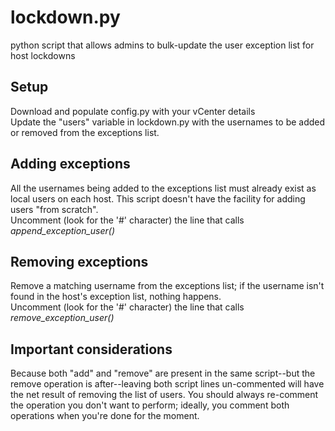 # lockdown.py
python script that allows admins to bulk-update the user exception list for host lockdowns

## Setup
Download and populate config.py with your vCenter details </br>
Update the "users" variable in lockdown.py with the usernames to be added or removed from the exceptions list.

## Adding exceptions
All the usernames being added to the exceptions list must already exist as local users on each host. This script doesn't have the facility for adding users "from scratch".</br>
Uncomment (look for the '#' character) the line that calls <i>append_exception_user()</i>

## Removing exceptions
Remove a matching username from the exceptions list; if the username isn't found in the host's exception list, nothing happens.</br>
Uncomment (look for the '#' character) the line that calls <i>remove_exception_user()</i>

## Important considerations
Because both "add" and "remove" are present in the same script--but the remove operation is after--leaving both script lines un-commented will have the net result 
of removing the list of users. You should always re-comment the operation you don't want to perform; ideally, you comment both operations when you're done for the moment.
